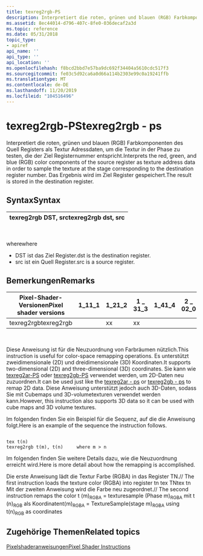 ```yaml
---
title: texreg2rgb-PS
description: Interpretiert die roten, grünen und blauen (RGB) Farbkomponenten des Quell Registers als Textur Adressdaten, um die Textur in der Phase zu testen, die der Ziel Registernummer entspricht. Das Ergebnis wird im Ziel Register gespeichert.
ms.assetid: 8ec44014-d796-407c-8fe0-036decaf2a3d
ms.topic: reference
ms.date: 05/31/2018
topic_type:
- apiref
api_name: ''
api_type: ''
api_location: ''
ms.openlocfilehash: f8bcd2bbd7e57ba9dc692f34404a5610cdc517f3
ms.sourcegitcommit: fe03c5d92ca6a0d66a114b2303e99c0a19241ffb
ms.translationtype: MT
ms.contentlocale: de-DE
ms.lasthandoff: 11/20/2019
ms.locfileid: "104516496"
---
```

# <a name="texreg2rgb---ps"></a><span data-ttu-id="0f7f9-104">texreg2rgb-PS</span><span class="sxs-lookup"><span data-stu-id="0f7f9-104">texreg2rgb - ps</span></span>

<span data-ttu-id="0f7f9-105">Interpretiert die roten, grünen und blauen (RGB) Farbkomponenten des Quell Registers als Textur Adressdaten, um die Textur in der Phase zu testen, die der Ziel Registernummer entspricht.</span><span class="sxs-lookup"><span data-stu-id="0f7f9-105">Interprets the red, green, and blue (RGB) color components of the source register as texture address data in order to sample the texture at the stage corresponding to the destination register number.</span></span> <span data-ttu-id="0f7f9-106">Das Ergebnis wird im Ziel Register gespeichert.</span><span class="sxs-lookup"><span data-stu-id="0f7f9-106">The result is stored in the destination register.</span></span>

## <a name="syntax"></a><span data-ttu-id="0f7f9-107">Syntax</span><span class="sxs-lookup"><span data-stu-id="0f7f9-107">Syntax</span></span>



| <span data-ttu-id="0f7f9-108">texreg2rgb DST, src</span><span class="sxs-lookup"><span data-stu-id="0f7f9-108">texreg2rgb dst, src</span></span> |
|---------------------|



 

<span data-ttu-id="0f7f9-109">where</span><span class="sxs-lookup"><span data-stu-id="0f7f9-109">where</span></span>

-   <span data-ttu-id="0f7f9-110">DST ist das Ziel Register.</span><span class="sxs-lookup"><span data-stu-id="0f7f9-110">dst is the destination register.</span></span>
-   <span data-ttu-id="0f7f9-111">src ist ein Quell Register.</span><span class="sxs-lookup"><span data-stu-id="0f7f9-111">src is a source register.</span></span>

## <a name="remarks"></a><span data-ttu-id="0f7f9-112">Bemerkungen</span><span class="sxs-lookup"><span data-stu-id="0f7f9-112">Remarks</span></span>



| <span data-ttu-id="0f7f9-113">Pixel-Shader-Versionen</span><span class="sxs-lookup"><span data-stu-id="0f7f9-113">Pixel shader versions</span></span> | <span data-ttu-id="0f7f9-114">1\_1</span><span class="sxs-lookup"><span data-stu-id="0f7f9-114">1\_1</span></span> | <span data-ttu-id="0f7f9-115">1\_2</span><span class="sxs-lookup"><span data-stu-id="0f7f9-115">1\_2</span></span> | <span data-ttu-id="0f7f9-116">1 \_ 3</span><span class="sxs-lookup"><span data-stu-id="0f7f9-116">1\_3</span></span> | <span data-ttu-id="0f7f9-117">1\_4</span><span class="sxs-lookup"><span data-stu-id="0f7f9-117">1\_4</span></span> | <span data-ttu-id="0f7f9-118">2 \_ 0</span><span class="sxs-lookup"><span data-stu-id="0f7f9-118">2\_0</span></span> | <span data-ttu-id="0f7f9-119">2 \_ x</span><span class="sxs-lookup"><span data-stu-id="0f7f9-119">2\_x</span></span> | <span data-ttu-id="0f7f9-120">2 \_ SW</span><span class="sxs-lookup"><span data-stu-id="0f7f9-120">2\_sw</span></span> | <span data-ttu-id="0f7f9-121">3 \_ 0</span><span class="sxs-lookup"><span data-stu-id="0f7f9-121">3\_0</span></span> | <span data-ttu-id="0f7f9-122">3 \_ SW</span><span class="sxs-lookup"><span data-stu-id="0f7f9-122">3\_sw</span></span> |
|-----------------------|------|------|------|------|------|------|-------|------|-------|
| <span data-ttu-id="0f7f9-123">texreg2rgb</span><span class="sxs-lookup"><span data-stu-id="0f7f9-123">texreg2rgb</span></span>            |      | <span data-ttu-id="0f7f9-124">x</span><span class="sxs-lookup"><span data-stu-id="0f7f9-124">x</span></span>    | <span data-ttu-id="0f7f9-125">x</span><span class="sxs-lookup"><span data-stu-id="0f7f9-125">x</span></span>    |      |      |      |       |      |       |



 

<span data-ttu-id="0f7f9-126">Diese Anweisung ist für die Neuzuordnung von Farbräumen nützlich.</span><span class="sxs-lookup"><span data-stu-id="0f7f9-126">This instruction is useful for color-space remapping operations.</span></span> <span data-ttu-id="0f7f9-127">Es unterstützt zweidimensionale (2D) und dreidimensionale (3D) Koordinaten.</span><span class="sxs-lookup"><span data-stu-id="0f7f9-127">It supports two-dimensional (2D) and three-dimensional (3D) coordinates.</span></span> <span data-ttu-id="0f7f9-128">Sie kann wie [texreg2ar-PS](texreg2ar---ps.md) oder [texreg2gb-PS](texreg2gb---ps.md) verwendet werden, um 2D-Daten neu zuzuordnen.</span><span class="sxs-lookup"><span data-stu-id="0f7f9-128">It can be used just like the [texreg2ar - ps](texreg2ar---ps.md) or [texreg2gb - ps](texreg2gb---ps.md) to remap 2D data.</span></span> <span data-ttu-id="0f7f9-129">Diese Anweisung unterstützt jedoch auch 3D-Daten, sodass Sie mit Cubemaps und 3D-volumetexturen verwendet werden kann.</span><span class="sxs-lookup"><span data-stu-id="0f7f9-129">However, this instruction also supports 3D data so it can be used with cube maps and 3D volume textures.</span></span>

<span data-ttu-id="0f7f9-130">Im folgenden finden Sie ein Beispiel für die Sequenz, auf die die Anweisung folgt.</span><span class="sxs-lookup"><span data-stu-id="0f7f9-130">Here is an example of the sequence the instruction follows.</span></span>


```
 
tex t(n)
texreg2rgb t(m), t(n)     where m > n
```



<span data-ttu-id="0f7f9-131">Im folgenden finden Sie weitere Details dazu, wie die Neuzuordnung erreicht wird.</span><span class="sxs-lookup"><span data-stu-id="0f7f9-131">Here is more detail about how the remapping is accomplished.</span></span>

<dl> <span data-ttu-id="0f7f9-132">Die erste Anweisung lädt die Textur Farbe (RGBA) in das Register TN.</span><span class="sxs-lookup"><span data-stu-id="0f7f9-132">// The first instruction loads the texture color (RGBA) into register tn</span></span>  
<span data-ttu-id="0f7f9-133">tex TN</span><span class="sxs-lookup"><span data-stu-id="0f7f9-133">tex tn</span></span>  
<span data-ttu-id="0f7f9-134">Mit der zweiten Anweisung wird die Farbe neu zugeordnet.</span><span class="sxs-lookup"><span data-stu-id="0f7f9-134">// The second instruction remaps the color</span></span>  
<span data-ttu-id="0f7f9-135">t (m)<sub>RGBA</sub> = texturesample (Phase m)<sub>RGBA</sub> mit t (n)<sub>RGB</sub> als Koordinaten</span><span class="sxs-lookup"><span data-stu-id="0f7f9-135">t(m)<sub>RGBA</sub> = TextureSample(stage m)<sub>RGBA</sub> using t(n)<sub>RGB</sub> as coordinates</span></span>
</dl>

## <a name="related-topics"></a><span data-ttu-id="0f7f9-136">Zugehörige Themen</span><span class="sxs-lookup"><span data-stu-id="0f7f9-136">Related topics</span></span>

<dl> <dt>

[<span data-ttu-id="0f7f9-137">Pixelshaderanweisungen</span><span class="sxs-lookup"><span data-stu-id="0f7f9-137">Pixel Shader Instructions</span></span>](dx9-graphics-reference-asm-ps-instructions.md)
</dt> </dl>

 

 




